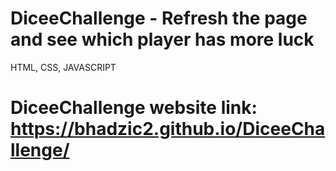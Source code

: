# DiceeChallenge - Refresh the page and see which player has more luck
HTML, CSS, JAVASCRIPT
# DiceeChallenge website link: https://bhadzic2.github.io/DiceeChallenge/
